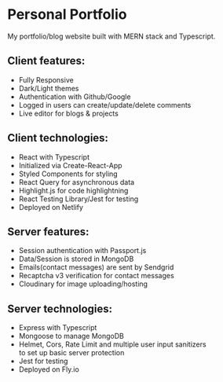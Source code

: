 # Personal Portfolio

My portfolio/blog website built with MERN stack and Typescript.

## Client features:

-   Fully Responsive
-   Dark/Light themes
-   Authentication with Github/Google
-   Logged in users can create/update/delete comments
-   Live editor for blogs & projects

## Client technologies:

-   React with Typescript
-   Initialized via Create-React-App
-   Styled Components for styling
-   React Query for asynchronous data
-   Highlight.js for code highlightning
-   React Testing Library/Jest for testing
-   Deployed on Netlify

## Server features:

-   Session authentication with Passport.js
-   Data/Session is stored in MongoDB
-   Emails(contact messages) are sent by Sendgrid
-   Recaptcha v3 verification for contact messages
-   Cloudinary for image uploading/hosting

## Server technologies:

-   Express with Typescript
-   Mongoose to manage MongoDB
-   Helmet, Cors, Rate Limit and multiple user input sanitizers<br>to set up basic server protection
-   Jest for testing
-   Deployed on Fly.io

